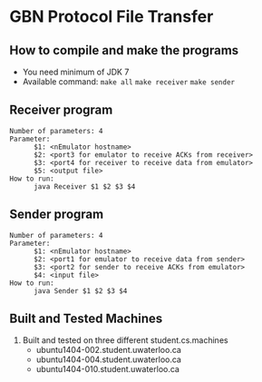 # GBN Protocol File Transfer
      
## How to compile and make the programs
- You need minimum of JDK 7
- Available command:
`make all`
`make receiver`
`make sender`

## Receiver program
~~~~
Number of parameters: 4
Parameter:
      $1: <nEmulator hostname>
      $2: <port3 for emulator to receive ACKs from receiver>
      $3: <port4 for receiver to receive data from emulator>
      $5: <output file>
How to run:
      java Receiver $1 $2 $3 $4
~~~~

## Sender program
~~~~
Number of parameters: 4
Parameter:
      $1: <nEmulator hostname>
      $2: <port1 for emulator to receive data from sender>
      $3: <port2 for sender to receive ACKs from emulator>
      $4: <input file>
How to run:
      java Sender $1 $2 $3 $4
~~~~

## Built and Tested Machines
1. Built and tested on three different student.cs.machines
      - ubuntu1404-002.student.uwaterloo.ca
      - ubuntu1404-004.student.uwaterloo.ca
      - ubuntu1404-010.student.uwaterloo.ca
